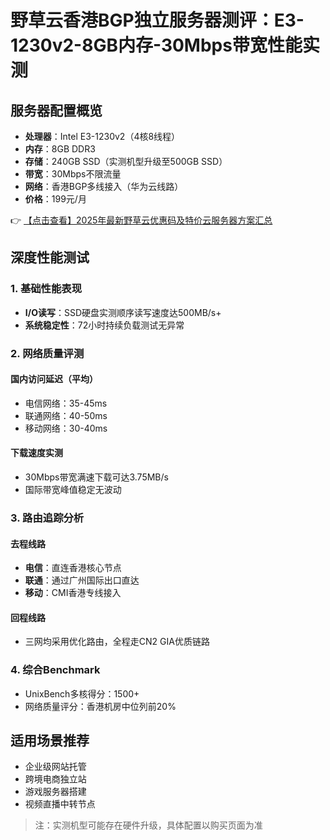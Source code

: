 # 野草云香港BGP独立服务器测评：E3-1230v2-8GB内存-30Mbps带宽性能实测

## 服务器配置概览
- **处理器**：Intel E3-1230v2（4核8线程）
- **内存**：8GB DDR3
- **存储**：240GB SSD（实测机型升级至500GB SSD）
- **带宽**：30Mbps不限流量
- **网络**：香港BGP多线接入（华为云线路）
- **价格**：199元/月

👉 [【点击查看】2025年最新野草云优惠码及特价云服务器方案汇总](https://bit.ly/yecaoyun)

## 深度性能测试

### 1. 基础性能表现
- **I/O读写**：SSD硬盘实测顺序读写速度达500MB/s+
- **系统稳定性**：72小时持续负载测试无异常

### 2. 网络质量评测
#### 国内访问延迟（平均）
- 电信网络：35-45ms
- 联通网络：40-50ms 
- 移动网络：30-40ms

#### 下载速度实测
- 30Mbps带宽满速下载可达3.75MB/s
- 国际带宽峰值稳定无波动

### 3. 路由追踪分析
#### 去程线路
- **电信**：直连香港核心节点
- **联通**：通过广州国际出口直达
- **移动**：CMI香港专线接入

#### 回程线路
- 三网均采用优化路由，全程走CN2 GIA优质链路

### 4. 综合Benchmark
- UnixBench多核得分：1500+
- 网络质量评分：香港机房中位列前20%

## 适用场景推荐
- 企业级网站托管
- 跨境电商独立站
- 游戏服务器搭建
- 视频直播中转节点

> 注：实测机型可能存在硬件升级，具体配置以购买页面为准